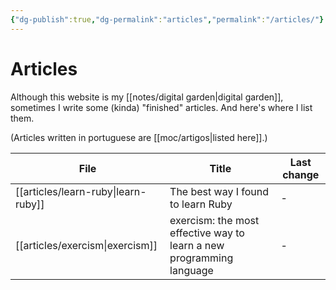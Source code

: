 ```yaml
---
{"dg-publish":true,"dg-permalink":"articles","permalink":"/articles/"}
---
```


# Articles

Although this website is my [[notes/digital garden\|digital garden]], sometimes I write some (kinda) "finished" articles. And here's where I list them.

(Articles written in portuguese are [[moc/artigos\|listed here]].)



| File                                   | Title                                                                | Last change |
| -------------------------------------- | -------------------------------------------------------------------- | ----------- |
| [[articles/learn-ruby\|learn-ruby]] | The best way I found to learn Ruby                                   | \-          |
| [[articles/exercism\|exercism]]     | exercism: the most effective way to learn a new programming language | \-          |

